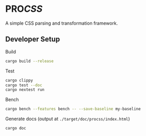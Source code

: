 # <b>PRO</b><i>CSS</i>

A simple CSS parsing and transformation framework.

## Developer Setup

Build

```bash
cargo build --release
```

Test

```bash
cargo clippy
cargo test --doc
cargo nextest run
```

Bench

```bash
cargo bench --features bench -- --save-baseline my-baseline
```

Generate docs (output at `./target/doc/procss/index.html`)

```bash
cargo doc
```

